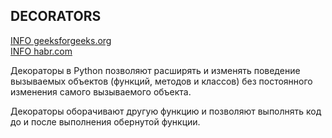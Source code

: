 ## DECORATORS

[INFO geeksforgeeks.org](https://www.geeksforgeeks.org/decorators-in-python/)\
[INFO habr.com](https://habr.com/ru/articles/750312/)

Декораторы в Python позволяют расширять и изменять поведение вызываемых объектов 
(функций, методов и классов) без постоянного изменения самого вызываемого объекта.

Декораторы оборачивают другую функцию и позволяют выполнять код до и после выполнения 
обернутой функции.


